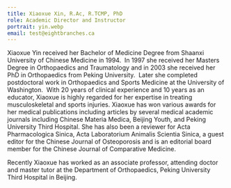 ```yaml
---
title: Xiaoxue Xin, R.Ac, R.TCMP, PhD
role: Academic Director and Instructor
portrait: yin.webp
email: test@eightbranches.ca
---
```

<!--StartFragment-->

Xiaoxue Yin received her Bachelor of Medicine Degree from Shaanxi University of Chinese Medicine in 1994.  In 1997 she received her Masters Degree in Orthopaedics and Traumatology and in 2003 she received her PhD in Orthopaedics from Peking University.  Later she completed postdoctoral work in Orthopaedics and Sports Medicine at the University of Washington.  With 20 years of clinical experience and 10 years as an educator, Xiaoxue is highly regarded for her expertise in treating musculoskeletal and sports injuries. Xiaoxue has won various awards for her medical publications including articles by several medical academic journals including Chinese Materia Medica, Beijing Youth, and Peking University Third Hospital. She has also been a reviewer for Acta Pharmacologica Sinica, Acta Laboratorium Animalis Scientia Sinica, a guest editor for the Chinese Journal of Osteoporosis and is an editorial board member for the Chinese Journal of Comparative Medicine.



Recently Xiaoxue has worked as an associate professor, attending doctor and master tutor at the Department of Orthopaedics, Peking University Third Hospital in Beijing.

<!--EndFragment-->
